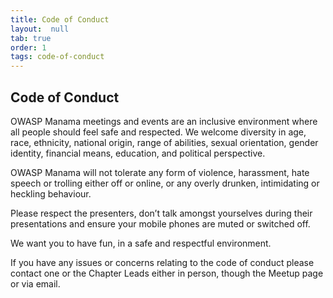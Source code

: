 ```yaml
---
title: Code of Conduct
layout:  null
tab: true
order: 1
tags: code-of-conduct
---
```


## Code of Conduct

OWASP Manama meetings and events are an inclusive environment where all people should feel safe and respected. We welcome diversity in age, race, ethnicity, national origin, range of abilities, sexual orientation, gender identity, financial means, education, and political perspective.

OWASP Manama will not tolerate any form of violence, harassment, hate speech or trolling either off or online, or any overly drunken, intimidating or heckling behaviour.

Please respect the presenters, don’t talk amongst yourselves during their presentations and ensure your mobile phones are muted or switched off.

We want you to have fun, in a safe and respectful environment.

If you have any issues or concerns relating to the code of conduct please contact one or the Chapter Leads either in person, though the Meetup page or via email.
